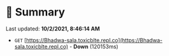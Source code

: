 # 📖 Summary
Last updated: **10/2/2021, 8:46:14 AM**

- `GET` [https://Bhadwa-sala.toxicblte.repl.co](https://Bhadwa-sala.toxicblte.repl.co) - **Down** (120153ms)
